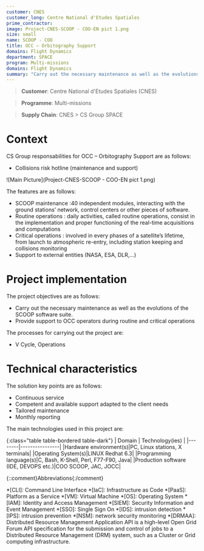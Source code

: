 ```yaml
---
customer: CNES
customer_long: Centre National d'Etudes Spatiales
prime_contractor: 
image: Project-CNES-SCOOP - COO-EN pict 1.png
size: small
name: SCOOP - COO
title: OCC – Orbitography Support
domains: Flight Dynamics
department: SPACE
program: Multi-missions
domains: Flight Dynamics
summary: "Carry out the necessary maintenance as well as the evolutions of the SCOOP software suite. Provide support to OCC operators during routine and critical operations"
---
```


> __Customer__\: Centre National d'Etudes Spatiales (CNES)

> __Programme__\: Multi-missions

> __Supply Chain__\: CNES >  CS Group SPACE


# Context


CS Group responsabilities for OCC – Orbitography Support are as follows:
* Collisions risk hotline (maintenance and support)

![Main Picture](Project-CNES-SCOOP - COO-EN pict 1.png)

The features are as follows:
* SCOOP maintenance :40 independent modules, interacting with the ground stations’ network, control centers or other pieces of software.
* Routine operations : daily activities, called routine operations, consist in the implementation and proper functioning of the real-time acquisitions and computations 
* Critical operations : involved in every phases of a satellite’s lifetime, from launch to atmospheric re-entry, including station keeping and collisions monitoring
* Support to external entities (NASA, ESA, DLR,…)

# Project implementation

The project objectives are as follows:
* Carry out the necessary maintenance as well as the evolutions of the SCOOP software suite.
* Provide support to OCC operators during routine and critical operations

The processes for carrying out the project are:
* V Cycle, Operations

# Technical characteristics

The solution key points are as follows:
* Continuous service
* Competent and available support adapted to the client needs
* Tailored maintenance
* Monthly reporting



The main technologies used in this project are:

{:class="table table-bordered table-dark"}
| Domain | Technology(ies) |
|--------|----------------|
|Hardware environment(s)|PC, Linux stations, X terminals|
|Operating System(s)|LINUX Redhat 6.3|
|Programming language(s)|C, Bash, K-Shell, Perl, F77-F90, Java|
|Production software (IDE, DEVOPS etc.)|COO SCOOP, JAC, JOCC|



{::comment}Abbreviations{:/comment}

*[CLI]: Command Line Interface
*[IaC]: Infrastructure as Code
*[PaaS]: Platform as a Service
*[VM]: Virtual Machine
*[OS]: Operating System
*[IAM]: Identity and Access Management
*[SIEM]: Security Information and Event Management
*[SSO]: Single Sign On
*[IDS]: intrusion detection
*[IPS]: intrusion prevention
*[NSM]: network security monitoring
*[DRMAA]: Distributed Resource Management Application API is a high-level Open Grid Forum API specification for the submission and control of jobs to a Distributed Resource Management (DRM) system, such as a Cluster or Grid computing infrastructure.
